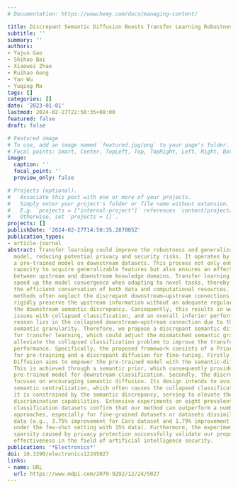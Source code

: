 ```yaml
---
# Documentation: https://wowchemy.com/docs/managing-content/

title: Discrepant Semantic Diffusion Boosts Transfer Learning Robustness
subtitle: ''
summary: ''
authors:
- Yajun Gao
- Shihao Bai
- Xiaowei Zhao
- Ruihao Gong
- Yan Wu
- Yuqing Ma
tags: []
categories: []
date: '2023-01-01'
lastmod: 2024-02-27T22:50:35+08:00
featured: false
draft: false

# Featured image
# To use, add an image named `featured.jpg/png` to your page's folder.
# Focal points: Smart, Center, TopLeft, Top, TopRight, Left, Right, BottomLeft, Bottom, BottomRight.
image:
  caption: ''
  focal_point: ''
  preview_only: false

# Projects (optional).
#   Associate this post with one or more of your projects.
#   Simply enter your project's folder or file name without extension.
#   E.g. `projects = ["internal-project"]` references `content/project/deep-learning/index.md`.
#   Otherwise, set `projects = []`.
projects: []
publishDate: '2024-02-27T14:50:35.287005Z'
publication_types:
- article-journal
abstract: Transfer learning could improve the robustness and generalization of the
  model, reducing potential privacy and security risks. It operates by fine-tuning
  a pre-trained model on downstream datasets. This process not only enhances the model’s
  capacity to acquire generalizable features but also ensures an effective alignment
  between upstream and downstream knowledge domains. Transfer learning can effectively
  speed up the model convergence when adapting to novel tasks, thereby leading to
  the efficient conservation of both data and computational resources. However, existing
  methods often neglect the discrepant downstream–upstream connections. Instead, they
  rigidly preserve the upstream information without an adequate regularization of
  the downstream semantic discrepancy. Consequently, this results in weak generalization,
  issues with collapsed classification, and an overall inferior performance. The main
  reason lies in the collapsed downstream–upstream connection due to the mismatched
  semantic granularity. Therefore, we propose a discrepant semantic diffusion method
  for transfer learning, which could adjust the mismatched semantic granularity and
  alleviate the collapsed classification problem to improve the transfer learning
  performance. Specifically, the proposed framework consists of a Prior-Guided Diffusion
  for pre-training and a discrepant diffusion for fine-tuning. Firstly, the Prior-Guided
  Diffusion aims to empower the pre-trained model with the semantic-diffusion ability.
  This is achieved through a semantic prior, which consequently provides a more robust
  pre-trained model for downstream classification. Secondly, the discrepant diffusion
  focuses on encouraging semantic diffusion. Its design intends to avoid the unwanted
  semantic centralization, which often causes the collapsed classification. Furthermore,
  it is constrained by the semantic discrepancy, serving to elevate the downstream
  discrimination capabilities. Extensive experiments on eight prevalent downstream
  classification datasets confirm that our method can outperform a number of state-of-the-art
  approaches, especially for fine-grained datasets or datasets dissimilar to upstream
  data (e.g., 3.75% improvement for Cars dataset and 1.79% improvement for SUN dataset
  under the few-shot setting with 15% data). Furthermore, the experiments of data
  sparsity caused by privacy protection successfully validate our proposed method’s
  effectiveness in the field of artificial intelligence security.
publication: '*Electronics*'
doi: 10.3390/electronics12245027
links:
- name: URL
  url: https://www.mdpi.com/2079-9292/12/24/5027
---
```

